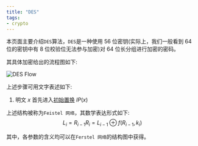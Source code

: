 ```yaml
---
title: "DES"
tags:
- crypto
---
```


本页面主要介绍`DES`算法，`DES`是一种使用 56 位密钥(实际上，我们一般看到 64 位的密钥中有 8 位校验位无法参与加密)对 64 位长分组进行加密的密码。

其具体加密给出的流程图如下:

![DES Flow](https://img.gejiba.com/images/faed068123175795e20491afa18d9bb8.png)

上述步骤可用文字表述如下:

1. 明文 $x$ 首先进入[初始置换]() $IP(x)$

上述结构被称为`Feistel 网络`，其数学表达形式如下:
$$
L_i = R_{i-1}
R_i = L_{i-1} \oplus f(R_{i-1}, k_i)
$$

其中，各参数的含义均可以在`Ferstel 网络`的结构图中获得。

